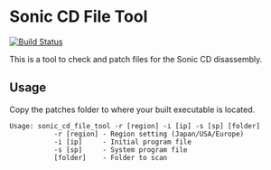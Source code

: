 # Sonic CD File Tool

[![Build Status](https://github.com/devon-artmeier/sonic_cd_file_tool/actions/workflows/cmake-multi-platform.yml/badge.svg)](https://github.com/devon-artmeier/sonic_cd_file_tool/actions/workflows/cmake-multi-platform.yml)

This is a tool to check and patch files for the Sonic CD disassembly.

## Usage

Copy the patches folder to where your built executable is located.

    Usage: sonic_cd_file_tool -r [region] -i [ip] -s [sp] [folder]
               -r [region] - Region setting (Japan/USA/Europe)
               -i [ip]     - Initial program file
               -s [sp]     - System program file
               [folder]    - Folder to scan
